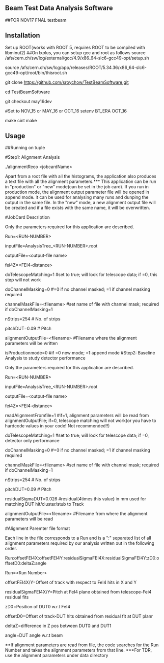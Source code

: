 ## Beam Test Data Analysis Software
##FOR NOV17 FNAL testbeam
## Installation

Set up ROOT(works with ROOT 5, requires ROOT to be compiled with libminut2)
##On lxplus, you can setup gcc and root as follows
source /afs/cern.ch/sw/lcg/external/gcc/4.9/x86_64-slc6-gcc49-opt/setup.sh

source /afs/cern.ch/sw/lcg/app/releases/ROOT/5.34.36/x86_64-slc6-gcc49-opt/root/bin/thisroot.sh

git clone https://github.com/sroychow/TestBeamSoftware.git

cd TestBeamSoftware

git checkout may16dev

#Set to NOV_15 or MAY_16 or OCT_16
setenv  BT_ERA OCT_16

make cint
make

## Usage
##Running on tuple

#Step1: Alignment Analysis

./alignmentReco \<jobcardName\>

Apart from a root file with all the histograms, the application also produces a text file with all the alignment parameters.*** 
This application can be run in "production" or "new" mode(can be set in the job card). If you run in production mode, the 
alignment output parameter file will be opened in append mode. It can be used for analysing many runs and dunping the 
output in the same file. In the "new" mode, a new alignment output file will be created and if a file exists with the same name,
 it will be overwritten.

#JobCard Description

Only the parameters required for this application are described.

Run=\<RUN-NUMBER\>

inputFile=AnalysisTree_\<RUN-NUMBER\>.root

outputFile=\<output-file name\>

fei4Z=\<FEI4-distance\>

doTelescopeMatching=1 #set to true; will look for telescope data; if =0, this step will not work

doChannelMasking=0 #=0 if no channel masked; =1 if channel masking required

channelMaskFile=\<filename\> #set name of file with channel mask; required if doChannelMasking=1 

nStrips=254 # No. of strips

pitchDUT=0.09 # Pitch

alignmentOutputFile=\<filename\> #Filename where the alignment parameters will be written

isProductionmode=0 #if =0 new mode; =1 append mode 
#Step2: Baseline Analysis to study detector performance

Only the parameters required for this application are described.

Run=\<RUN-NUMBER\>

inputFile=AnalysisTree_\<RUN-NUMBER\>.root

outputFile=\<output-file name\>

fei4Z=\<FEI4-distance\>

readAlignmentFromfile=1 #if=1, alignment parameters will be read from alignmentOutputFile; if=0, telescope matching will not work(or you have to hardcode values in your code! Not recommended!!)

doTelescopeMatching=1 #set to true; will look for telescope data; if =0, detector only performance

doChannelMasking=0 #=0 if no channel masked; =1 if channel masking required

channelMaskFile=\<filename\> #set name of file with channel mask; required if doChannelMasking=1 

nStrips=254 # No. of strips

pitchDUT=0.09 # Pitch

residualSigmaDUT=0.026 #residual(4times this value) in mm used for matching DUT hit/cluster/stub to Track

alignmentOutputFile=\<filename\> #Filename from where the alignment parameters will be read

#Alignment Paremter file format

Each line in the file corresponds to a Run and is a ":" separated list of all alignment parameters required by our analysis written out in the following order.

Run:offsetFEI4X:offsetFEI4Y:residualSigmaFEI4X:residualSigmaFEI4Y:zD0:offsetD0:deltaZ:angle

Run=\<Run Number\>

offsetFEI4X/Y=Offset of track with respect to FeI4 hits in X and Y

residualSigmaFEI4X/Y=Pitch at FeI4 plane obtained from telescope-Fei4 residual fits

zD0=Position of DUT0 w.r.t FeI4

offsetD0=Offset of track-DUT hits obtained from residual fit at DUT planr

deltaZ=difference in Z pos between DUT0 and DUT1

angle=DUT angle w.r.t beam

**If alignment parameters are read from file, the code searches for the Run Number and takes the alignment parameters from that line.
***For TDR, use the alignment parameters under data directory
